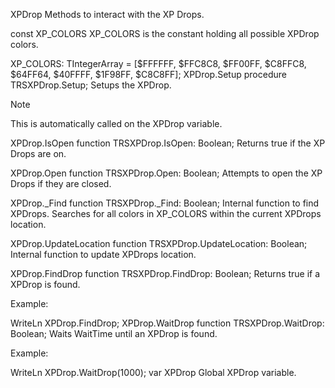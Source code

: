 XPDrop
Methods to interact with the XP Drops.

const XP_COLORS
XP_COLORS is the constant holding all possible XPDrop colors.

XP_COLORS: TIntegerArray = [$FFFFFF, $FFC8C8, $FF00FF, $C8FFC8, $64FF64, $40FFFF, $1F98FF, $C8C8FF];
XPDrop.Setup
procedure TRSXPDrop.Setup;
Setups the XPDrop.

Note

This is automatically called on the XPDrop variable.

XPDrop.IsOpen
function TRSXPDrop.IsOpen: Boolean;
Returns true if the XP Drops are on.

XPDrop.Open
function TRSXPDrop.Open: Boolean;
Attempts to open the XP Drops if they are closed.

XPDrop._Find
function TRSXPDrop._Find: Boolean;
Internal function to find XPDrops. Searches for all colors in XP_COLORS within the current XPDrops location.

XPDrop.UpdateLocation
function TRSXPDrop.UpdateLocation: Boolean;
Internal function to update XPDrops location.

XPDrop.FindDrop
function TRSXPDrop.FindDrop: Boolean;
Returns true if a XPDrop is found.

Example:

 WriteLn XPDrop.FindDrop;
XPDrop.WaitDrop
function TRSXPDrop.WaitDrop: Boolean;
Waits WaitTime until an XPDrop is found.

Example:

 WriteLn XPDrop.WaitDrop(1000);
var XPDrop
Global XPDrop variable.